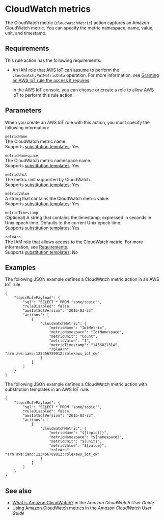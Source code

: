 # CloudWatch metrics<a name="cloudwatch-metrics-rule-action"></a>

The CloudWatch metric \(`cloudwatchMetric`\) action captures an Amazon CloudWatch metric\. You can specify the metric namespace, name, value, unit, and timestamp\. 

## Requirements<a name="cloudwatch-metrics-rule-action-requirements"></a>

This rule action has the following requirements:
+ An IAM role that AWS IoT can assume to perform the `cloudwatch:PutMetricData` operation\. For more information, see [Granting an AWS IoT rule the access it requires](iot-create-role.md)\.

  In the AWS IoT console, you can choose or create a role to allow AWS IoT to perform this rule action\.

## Parameters<a name="cloudwatch-metrics-rule-action-parameters"></a>

When you create an AWS IoT rule with this action, you must specify the following information:

`metricName`  
The CloudWatch metric name\.  
Supports [substitution templates](iot-substitution-templates.md): Yes

`metricNamespace`  
The CloudWatch metric namespace name\.  
Supports [substitution templates](iot-substitution-templates.md): Yes

`metricUnit`  
The metric unit supported by CloudWatch\.  
Supports [substitution templates](iot-substitution-templates.md): Yes

`metricValue`  
A string that contains the CloudWatch metric value\.  
Supports [substitution templates](iot-substitution-templates.md): Yes

`metricTimestamp`  
\(Optional\) A string that contains the timestamp, expressed in seconds in Unix epoch time\. Defaults to the current Unix epoch time\.  
Supports [substitution templates](iot-substitution-templates.md): Yes

`roleArn`  
The IAM role that allows access to the CloudWatch metric\. For more information, see [Requirements](#cloudwatch-metrics-rule-action-requirements)\.  
Supports [substitution templates](iot-substitution-templates.md): No

## Examples<a name="cloudwatch-metrics-rule-action-examples"></a>

The following JSON example defines a CloudWatch metric action in an AWS IoT rule\.

```
{
    "topicRulePayload": {
        "sql": "SELECT * FROM 'some/topic'", 
        "ruleDisabled": false, 
        "awsIotSqlVersion": "2016-03-23",
        "actions": [
            {
                "cloudwatchMetric": {
                    "metricName": "IotMetric",
                    "metricNamespace": "IotNamespace", 
                    "metricUnit": "Count",
                    "metricValue": "1",
                    "metricTimestamp": "1456821314",
                    "roleArn": "arn:aws:iam::123456789012:role/aws_iot_cw"
                }
            }
        ]
    }
}
```

The following JSON example defines a CloudWatch metric action with substitution templates in an AWS IoT rule\.

```
{
    "topicRulePayload": {
        "sql": "SELECT * FROM 'some/topic'",
        "ruleDisabled": false,
        "awsIotSqlVersion": "2016-03-23",
        "actions": [
            {
                "cloudwatchMetric": {
                    "metricName": "${topic()}",
                    "metricNamespace": "${namespace}",
                    "metricUnit": "${unit}",
                    "metricValue": "${value}",
                    "roleArn": "arn:aws:iam::123456789012:role/aws_iot_cw"
                }
            }
        ]
    }
}
```

## See also<a name="cloudwatch-metrics-rule-action-see-also"></a>
+ [What is Amazon CloudWatch?](https://docs.aws.amazon.com/AmazonCloudWatch/latest/monitoring/) in the *Amazon CloudWatch User Guide*
+ [Using Amazon CloudWatch metrics](https://docs.aws.amazon.com/AmazonCloudWatch/latest/monitoring/working_with_metrics.html) in the *Amazon CloudWatch User Guide*